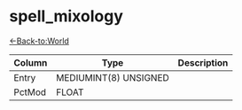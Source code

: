 # spell_mixology

[<-Back-to:World](database-world.md)

Column | Type | Description
--- | --- | ---
Entry | MEDIUMINT(8) UNSIGNED | 
PctMod | FLOAT | 
